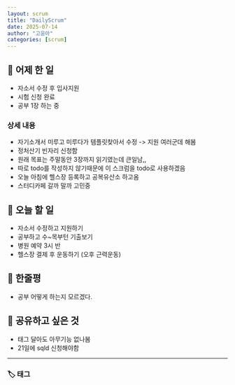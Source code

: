 ```yaml
---
layout: scrum
title: "DailyScrum"
date: 2025-07-14
author: "고윤아"
categories: [scrum]
---
```


## 📝 어제 한 일

- 자소서 수정 후 입사지원 
- 시험 신청 완료
- 공부 1장 하는 중 

### 상세 내용

- 자기소개서 미루고 미루다가 템플릿찾아서 수정 -> 지원 여러군데 해봄
- 정처산기 빈자리 신청함 
- 원래 목표는 주말동안 3장까지 읽기였는데 큰일남,, 
- 따로 todo를 작성하지 않기때문에 이 스크럼을 todo로 사용하겠음
- 오늘 아침에 헬스장 등록하고 공복유산소 하고옴 
- 스터디카페 갈까 말까 고민중

## 🎯 오늘 할 일

- 자소서 수정하고 지원하기 
- 공부하고 수~목부턴 기출보기 
- 병원 예약 3시 반
- 헬스장 결제 후 운동하기 (오후 근력운동)

## 💭 한줄평

- 공부 어떻게 하는지 모르겠다.

## 🔗 공유하고 싶은 것
- 태그 달아도 아무기능 없나봄
- 21일에 sqld 신청해야함

---

### 🏷️ 태그

